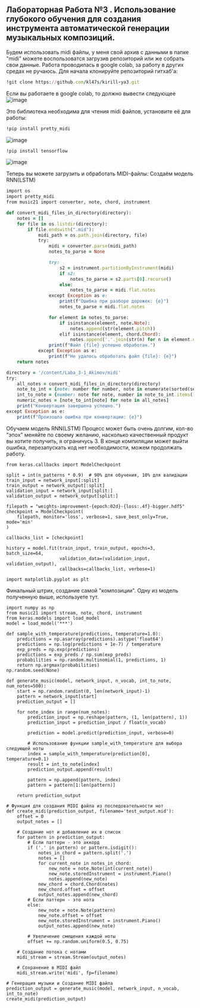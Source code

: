 ## Лабораторная Работа №3 . Использование глубокого обучения для создания инструмента автоматической генерации музыкальных композиций.

Будем использовать midi файлы, у меня свой архив с данными в папке "midi" можете воспользоватся загрузив репозиторий или же собрать свои данные.
Работа проводилась в google colab, за работу в других средах не ручаюсь.
Для начала клонируйте репозиторий гитхаб'а:
```Ruby
!git clone https://github.com/kl47s/kirill-ya3.git
```
Если вы работаете в google colab, то должно вывести следующее
![image](https://github.com/Vokoon/Laba_3-1_Akimov/assets/120046709/ad1c33af-faad-4475-b419-62710aca6738)

Это библиотека необходима для чтения midi файлов, установите её для работы:
```Ruby
!pip install pretty_midi
```
![image](https://github.com/Vokoon/Laba_3-1_Akimov/assets/120046709/ec1d1c8a-4e58-436d-9f96-a10a06a80120)

```Ruby
!pip install tensorflow
```
![image](https://github.com/Vokoon/Laba_3-1_Akimov/assets/120046709/d074ea73-a3ab-479c-9c73-1d16ac646c19)

Теперь вы можете загрузить и обработать MIDI-файлы:
Создаём модель RNN(LSTM)
```Ruby
import os
import pretty_midi
from music21 import converter, note, chord, instrument

def convert_midi_files_in_directory(directory):
    notes = []
    for file in os.listdir(directory):
        if file.endswith(".mid"):
            midi_path = os.path.join(directory, file)
            try:
                midi = converter.parse(midi_path)
                notes_to_parse = None

                try: 
                    s2 = instrument.partitionByInstrument(midi)
                    if s2:  
                        notes_to_parse = s2.parts[0].recurse() 
                    else:
                        notes_to_parse = midi.flat.notes
                except Exception as e:  
                    print(f"Ошибка при разборе дорожек: {e}")
                    notes_to_parse = midi.flat.notes

                for element in notes_to_parse:
                    if isinstance(element, note.Note):
                        notes.append(str(element.pitch))
                    elif isinstance(element, chord.Chord):
                        notes.append('.'.join(str(n) for n in element.normalOrder))
                print(f"Файл {file} успешно обработан.")
            except Exception as e:
                print(f"Не удалось обработать файл {file}: {e}")
    return notes

directory = '/content/Laba_3-1_Akimov/midi'
try:
    all_notes = convert_midi_files_in_directory(directory)
    note_to_int = {note: number for number, note in enumerate(sorted(set(all_notes)))}
    int_to_note = {number: note for note, number in note_to_int.items()}
    numeric_notes = [note_to_int[note] for note in all_notes]
    print("Конвертация завершена успешно.")
except Exception as e:
    print(f"Произошла ошибка при конвертации: {e}")
```
Обучаем модель RNN(LSTM)
Процесс может быть очень долгим, кол-во "эпох" меняйте по своему желанию, насколько качественный продукт вы хотите получить, я ограничусь 3.
В конце компиляции может выйти ошибка, перезапускать код нет необходимости, можем продолжать работу.

```Rudy
from keras.callbacks import ModelCheckpoint

split = int(n_patterns * 0.9)  # 90% для обучения, 10% для валидации
train_input = network_input[:split]
train_output = network_output[:split]
validation_input = network_input[split:]
validation_output = network_output[split:]

filepath = "weights-improvement-{epoch:02d}-{loss:.4f}-bigger.hdf5"
checkpoint = ModelCheckpoint(
    filepath, monitor='loss', verbose=1, save_best_only=True, mode='min'
)

callbacks_list = [checkpoint]

history = model.fit(train_input, train_output, epochs=3, batch_size=64,
                    validation_data=(validation_input, validation_output),
                    callbacks=callbacks_list, verbose=1)

import matplotlib.pyplot as plt
```
Финальный штрих, создание самой "композиции". Одну из модель полученную выше, используете тут.
```Rudy
import numpy as np
from music21 import stream, note, chord, instrument
from keras.models import load_model
model = load_model('***')

def sample_with_temperature(predictions, temperature=1.0):
    predictions = np.asarray(predictions).astype('float64')
    predictions = np.log(predictions + 1e-7) / temperature
    exp_preds = np.exp(predictions)
    predictions = exp_preds / np.sum(exp_preds)
    probabilities = np.random.multinomial(1, predictions, 1)
    return np.argmax(probabilities)
np.random.seed(None)

def generate_music(model, network_input, n_vocab, int_to_note, num_notes=500):
    start = np.random.randint(0, len(network_input)-1)
    pattern = network_input[start]
    prediction_output = []

    for note_index in range(num_notes):
        prediction_input = np.reshape(pattern, (1, len(pattern), 1))
        prediction_input = prediction_input / float(n_vocab)

        prediction = model.predict(prediction_input, verbose=0)

        # Использование функции sample_with_temperature для выбора следующей ноты
        index = sample_with_temperature(prediction[0], temperature=0.1)
        result = int_to_note[index]
        prediction_output.append(result)

        pattern = np.append(pattern, index)
        pattern = pattern[1:len(pattern)]

    return prediction_output

# Функция для создания MIDI файла из последовательности нот
def create_midi(prediction_output, filename='test_output.mid'):
    offset = 0
    output_notes = []

    # Создание нот и добавление их в список
    for pattern in prediction_output:
        # Если паттерн - это аккорд
        if ('.' in pattern) or pattern.isdigit():
            notes_in_chord = pattern.split('.')
            notes = []
            for current_note in notes_in_chord:
                new_note = note.Note(int(current_note))
                new_note.storedInstrument = instrument.Piano()
                notes.append(new_note)
            new_chord = chord.Chord(notes)
            new_chord.offset = offset
            output_notes.append(new_chord)
        # Если паттерн - это нота
        else:
            new_note = note.Note(pattern)
            new_note.offset = offset
            new_note.storedInstrument = instrument.Piano()
            output_notes.append(new_note)

        # Увеличение смещения каждой ноты
        offset += np.random.uniform(0.5, 0.75)

    # Создание потока с нотами
    midi_stream = stream.Stream(output_notes)

    # Сохранение в MIDI файл
    midi_stream.write('midi', fp=filename)

# Генерация музыки и Создание MIDI файла
prediction_output = generate_music(model, network_input, n_vocab, int_to_note)
create_midi(prediction_output)
```
